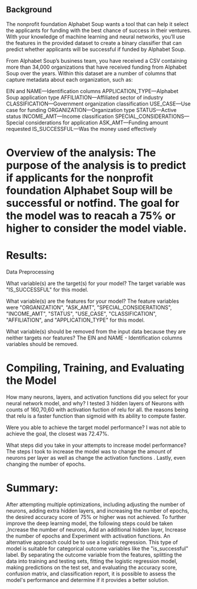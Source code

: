 ## Background
The nonprofit foundation Alphabet Soup wants a tool that can help it select the applicants for funding with the best chance of success in their ventures. With your knowledge of machine learning and neural networks, you’ll use the features in the provided dataset to create a binary classifier that can predict whether applicants will be successful if funded by Alphabet Soup.

From Alphabet Soup’s business team, you have received a CSV containing more than 34,000 organizations that have received funding from Alphabet Soup over the years. Within this dataset are a number of columns that capture metadata about each organization, such as:

EIN and NAME—Identification columns
APPLICATION_TYPE—Alphabet Soup application type
AFFILIATION—Affiliated sector of industry
CLASSIFICATION—Government organization classification
USE_CASE—Use case for funding
ORGANIZATION—Organization type
STATUS—Active status
INCOME_AMT—Income classification
SPECIAL_CONSIDERATIONS—Special considerations for application
ASK_AMT—Funding amount requested
IS_SUCCESSFUL—Was the money used effectively


# Overview of the analysis: The purpose of the analysis is to  predict if applicants for the nonprofit foundation Alphabet Soup will be successful or notfind. The goal for the model was to reacah a 75% or higher to consider the model viable. 


# Results:

Data Preprocessing

What variable(s) are the target(s) for your model?
The target variable was "IS_SUCCESSFUL" for this model.

What variable(s) are the features for your model?
The feature variables were "ORGANIZATION", "ASK_AMT", "SPECIAL_CONSIDERATIONS", "INCOME_AMT", "STATUS", "USE_CASE", "CLASSIFICATION", "AFFILIATION", and "APPLICATION_TYPE" for this model.

What variable(s) should be removed from the input data because they are neither targets nor features?
The EIN and NAME - Identification columns variables should be removed.

# Compiling, Training, and Evaluating the Model

How many neurons, layers, and activation functions did you select for your neural network model, and why?
I tested 3 hidden layers of Neurons with counts of 160,70,60 with activation fuction of relu for all. the reasons being that relu is a faster function than sigmoid with its ability to compute faster. 

Were you able to achieve the target model performance?
I was not able to achieve the goal, the closest was 72.47%. 

What steps did you take in your attempts to increase model performance?
The steps I took to increase the model was to change the amount of neurons per layer as well as change the activation functions . Lastly, even changing the number of epochs.

# Summary: 
After attempting multiple optimizations, including adjusting the number of neurons, adding extra hidden layers, and increasing the number of epochs, the desired accuracy score of 75% or higher was not achieved. To further improve the deep learning model, the following steps could be taken ,Increase the number of neurons, Add an additional hidden layer, Increase the number of epochs and Experiment with activation functions. An alternative approach could be to use a logistic regression. This type of model is suitable for categorical outcome variables like the "is_successful" label. By separating the outcome variable from the features, splitting the data into training and testing sets, fitting the logistic regression model, making predictions on the test set, and evaluating the accuracy score, confusion matrix, and classification report, it is possible to assess the model's performance and determine if it provides a better solution.
